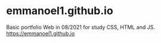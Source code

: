 # emmanoel1.github.io
Basic portfolio Web in 08/2021 for study CSS, HTML and JS.
https://emmanoel1.github.io
